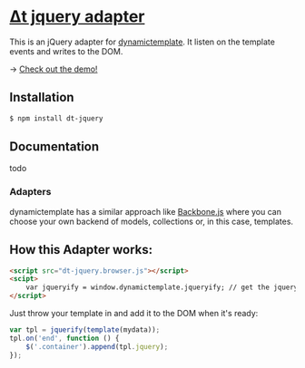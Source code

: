 # [Δt jquery adapter](http://dodo.github.com/node-dt-jquery/)

This is an jQuery adapter for [dynamictemplate](http://dodo.github.com/node-dynamictemplate/).
It listen on the template events and writes to the DOM.

→ [Check out the demo!](http://dodo.github.com/node-dynamictemplate/example/list.html)

## Installation

```bash
$ npm install dt-jquery
```

## Documentation

todo

### Adapters

dynamictemplate has a similar approach like [Backbone.js](http://documentcloud.github.com/backbone/) where you can choose your own backend of models, collections or, in this case, templates.

## How this Adapter works:

```html
<script src="dt-jquery.browser.js"></script>
<scipt>
    var jqueryify = window.dynamictemplate.jqueryify; // get the jquery adapter
</script>
```

Just throw your template in and add it to the DOM when it's ready:

```javascript
var tpl = jquerify(template(mydata));
tpl.on('end', function () {
    $('.container').append(tpl.jquery);
});
```


